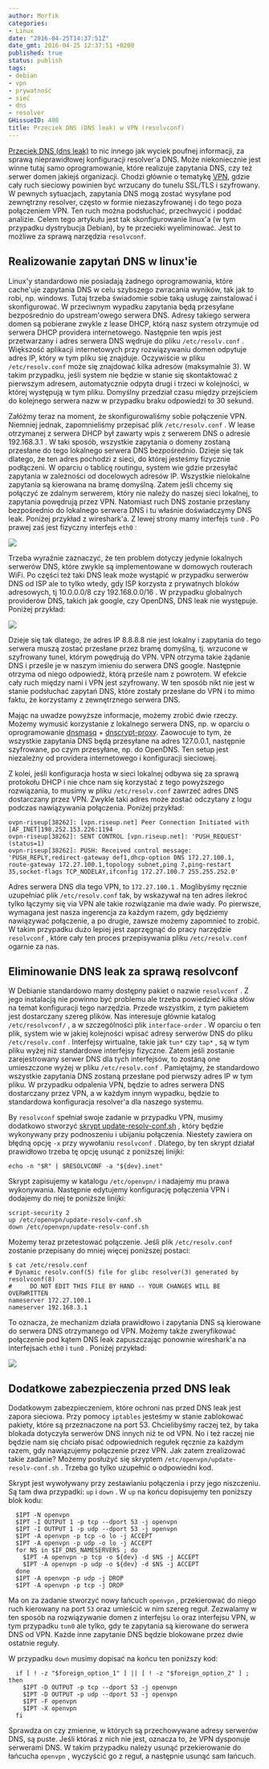 ```yaml
---
author: Morfik
categories:
- Linux
date: "2016-04-25T14:37:51Z"
date_gmt: 2016-04-25 12:37:51 +0200
published: true
status: publish
tags:
- debian
- vpn
- prywatność
- sieć
- dns
- resolver
GHissueID: 408
title: Przeciek DNS (DNS leak) w VPN (resolvconf)
---
```


[Przeciek DNS (dns leak)](https://dnsleaktest.com/what-is-a-dns-leak.html) to nic innego jak wyciek
poufnej informacji, za sprawą nieprawidłowej konfiguracji resolver'a DNS. Może niekoniecznie jest
winne tutaj samo oprogramowanie, które realizuje zapytania DNS, czy też serwer domen jakiejś
organizacji. Chodzi głównie o tematykę [VPN](https://pl.wikipedia.org/wiki/Virtual_Private_Network),
gdzie cały ruch sieciowy powinien być wrzucany do tunelu SSL/TLS i szyfrowany. W pewnych sytuacjach,
zapytania DNS mogą zostać wysyłane pod zewnętrzny resolver, często w formie niezaszyfrowanej i do
tego poza połączeniem VPN. Ten ruch można podsłuchać, przechwycić i poddać analizie. Celem tego
artykułu jest tak skonfigurowanie linux'a (w tym przypadku dystrybucja Debian), by te przecieki
wyeliminować. Jest to możliwe za sprawą narzędzia `resolvconf`.

<!--more-->
## Realizowanie zapytań DNS w linux'ie

Linux'y standardowo nie posiadają żadnego oprogramowania, które cache'uje zapytania DNS w celu
szybszego zwracania wyników, tak jak to robi, np. windows. Tutaj trzeba świadomie sobie taką usługę
zainstalować i skonfigurować. W przeciwnym wypadku zapytania będą przesyłane bezpośrednio do
upstream'owego serwera DNS. Adresy takiego serwera domen są pobierane zwykle z lease DHCP, którą
nasz system otrzymuje od serwera DHCP providera internetowego. Następnie ten wpis jest przetwarzany
i adres serwera DNS wędruje do pliku `/etc/resolv.conf` . Większość aplikacji internetowych przy
rozwiązywaniu domen odpytuje adres IP, który w tym pliku się znajduje. Oczywiście w pliku
`/etc/resolv.conf` może się znajdować kilka adresów (maksymalnie 3). W takim przypadku, jeśli system
nie będzie w stanie się skontaktować z pierwszym adresem, automatycznie odpyta drugi i trzeci w
kolejności, w której występują w tym pliku. Domyślny przedział czasu między przejściem do kolejnego
serwera nazw w przypadku braku odpowiedzi to 30 sekund.

Załóżmy teraz na moment, że skonfigurowaliśmy sobie połączenie VPN. Niemniej jednak, zapomnieliśmy
przepisać plik `/etc/resolv.conf` . W lease otrzymanej z serwera DHCP był zawarty wpis z serwerem
DNS o adresie 192.168.3.1 . W taki sposób, wszystkie zapytania o domeny zostaną przesłane do tego
lokalnego serwera DNS bezpośrednio. Dzieje się tak dlatego, że ten adres pochodzi z sieci, do której
jesteśmy fizycznie podłączeni. W oparciu o tablicę routingu, system wie gdzie przesyłać zapytania w
zależności od docelowych adresów IP. Wszystkie nielokalne zapytania są kierowana na bramę domyślną.
Zatem jeśli chcemy się połączyć ze zdalnym serwerem, który nie należy do naszej sieci lokalnej, to
zapytania powędrują przez VPN. Natomiast ruch DNS zostanie przesłany bezpośrednio do lokalnego
serwera DNS i tu właśnie doświadczymy DNS leak. Poniżej przykład z wireshark'a. Z lewej strony mamy
interfejs `tun0` . Po prawej zaś jest fizyczny interfejs `eth0` :

![](/img/2016/04/1.dns-leak-lokalny-serwer-isp.png#huge)

Trzeba wyraźnie zaznaczyć, że ten problem dotyczy jedynie lokalnych serwerów DNS, które zwykle są
implementowane w domowych routerach WiFi. Po części też taki DNS leak może wystąpić w przypadku
serwerów DNS od ISP ale to tylko wtedy, gdy ISP korzysta z prywatnych bloków adresowych, tj
10.0.0.0/8 czy 192.168.0.0/16 . W przypadku globalnych providerów DNS, takich jak google, czy
OpenDNS, DNS leak nie występuje. Poniżej przykład:

![](/img/2016/04/2.brak-dns-leak-google-serwer.png#huge)

Dzieje się tak dlatego, że adres IP 8.8.8.8 nie jest lokalny i zapytania do tego serwera muszą
zostać przesłane przez bramę domyślną, tj. wrzucone w szyfrowany tunel, którym powędrują do VPN.
VPN otrzyma takie żądanie DNS i prześle je w naszym imieniu do serwera DNS google. Następnie otrzyma
od niego odpowiedź, którą prześle nam z powrotem. W efekcie cały ruch między nami i VPN jest
szyfrowany. W ten sposób nikt nie jest w stanie podsłuchać zapytań DNS, które zostały przesłane do
VPN i to mimo faktu, że korzystamy z zewnętrznego serwera DNS.

Mając na uwadze powyższe informacje, możemy zrobić dwie rzeczy. Możemy wymusić korzystanie z
lokalnego serwera DNS, np. w oparciu o oprogramowanie
[dnsmasq](/post/cache-dns-buforowania-zapytan/) +
[dnscrypt-proxy](/post/dnscrypt-proxy-czyli-szyfrowanie-zapytan-dns/). Zaowocuje to
tym, że wszystkie zapytania DNS będą przesyłane na adres 127.0.0.1, następnie szyfrowane, po czym
przesyłane, np. do OpenDNS. Ten setup jest niezależny od providera internetowego i konfiguracji
sieciowej.

Z kolei, jeśli konfiguracja hosta w sieci lokalnej odbywa się za sprawą protokołu DHCP i nie chce
nam się korzystać z tego powyższego rozwiązania, to musimy w pliku `/etc/resolv.conf` zawrzeć adres
DNS dostarczany przez VPN. Zwykle taki adres może zostać odczytany z logu podczas nawiązywania
połączenia. Poniżej przykład:

    ovpn-riseup[38262]: [vpn.riseup.net] Peer Connection Initiated with [AF_INET]198.252.153.226:1194
    ovpn-riseup[38262]: SENT CONTROL [vpn.riseup.net]: 'PUSH_REQUEST' (status=1)
    ovpn-riseup[38262]: PUSH: Received control message: 'PUSH_REPLY,redirect-gateway def1,dhcp-option DNS 172.27.100.1,
    route-gateway 172.27.100.1,topology subnet,ping 7,ping-restart 35,socket-flags TCP_NODELAY,ifconfig 172.27.100.7 255.255.252.0'

Adres serwera DNS dla tego VPN, to `172.27.100.1` . Moglibyśmy ręcznie uzupełniać plik
`/etc/resolv.conf` tak, by wskazywał na ten adres ilekroć tylko łączymy się via VPN ale takie
rozwiązanie ma dwie wady. Po pierwsze, wymagana jest nasza ingerencja za każdym razem, gdy będziemy
nawiązywać połączenie, a po drugie, zawsze możemy zapomnieć to zrobić. W takim przypadku dużo lepiej
jest zaprzęgnąć do pracy narzędzie `resolvconf` , które cały ten proces przepisywania pliku
`/etc/resolv.conf` ogarnie za nas.

## Eliminowanie DNS leak za sprawą resolvconf

W Debianie standardowo mamy dostępny pakiet o nazwie `resolvconf` . Z jego instalacją nie powinno
być problemu ale trzeba powiedzieć kilka słów na temat konfiguracji tego narzędzia. Przede
wszystkim, z tym pakietem jest dostarczany szereg plików. Nas interesuje głównie katalog
`/etc/resolvconf/` , a w szczególności plik `interface-order` . W oparciu o ten plik, system wie w
jakiej kolejności wpisać adresy serwerów DNS do pliku `/etc/resolv.conf` . Interfejsy wirtualne,
takie jak `tun*` czy `tap*` , są w tym pliku wyżej niż standardowe interfejsy fizyczne. Zatem jeśli
zostanie zarejestrowany serwer DNS dla tych interfejsów, to zostaną one umieszczone wyżej w pliku
`/etc/resolv.conf` . Pamiętajmy, że standardowo wszystkie zapytania DNS zostaną przesłane pod
pierwszy adres IP w tym pliku. W przypadku odpalenia VPN, będzie to adres serwera DNS dostarczany
przez VPN, a w każdym innym wypadku, będzie to standardowa konfiguracja resolver'a dla naszego
systemu.

By `resolvconf` spełniał swoje zadanie w przypadku VPN, musimy dodatkowo stworzyć [skrypt
update-resolv-conf.sh](https://github.com/masterkorp/openvpn-update-resolv-conf) , który będzie
wykonywany przy podnoszeniu i ubijaniu połączenia. Niestety zawiera on błędną opcję `-x` przy
wywołaniu `resolvconf` . Dlatego, by ten skrypt działał prawidłowo trzeba tę opcję usunąć z
poniższej linijki:

    echo -n "$R" | $RESOLVCONF -a "${dev}.inet"

Skrypt zapisujemy w katalogu `/etc/openvpn/` i nadajemy mu prawa wykonywania. Następnie edytujemy
konfigurację połączenia VPN i dodajemy do niej te poniższe linijki:

    script-security 2
    up /etc/openvpn/update-resolv-conf.sh
    down /etc/openvpn/update-resolv-conf.sh

Możemy teraz przetestować połączenie. Jeśli plik `/etc/resolv.conf` zostanie przepisany do mniej
więcej poniższej postaci:

    $ cat /etc/resolv.conf
    # Dynamic resolv.conf(5) file for glibc resolver(3) generated by resolvconf(8)
    #     DO NOT EDIT THIS FILE BY HAND -- YOUR CHANGES WILL BE OVERWRITTEN
    nameserver 172.27.100.1
    nameserver 192.168.3.1

To oznacza, że mechanizm działa prawidłowo i zapytania DNS są kierowane do serwera DNS otrzymanego
od VPN. Możemy także zweryfikować połączenie pod kątem DNS leak zapuszczając ponownie wireshark'a na
interfejsach `eth0` i `tun0` . Poniżej przykład:

![](/img/2016/04/3.brak-dns-leak-serwer-vpn.png#huge)

## Dodatkowe zabezpieczenia przed DNS leak

Dodatkowym zabezpieczeniem, które ochroni nas przed DNS leak jest zapora sieciowa. Przy pomocy
`iptables` jesteśmy w stanie zablokować pakiety, które są przeznaczone na port 53. Chcielibyśmy
raczej też, by taka blokada dotyczyła serwerów DNS innych niż te od VPN. No i też raczej nie będzie
nam się chciało pisać odpowiednich regułek ręcznie za każdym razem, gdy nawiązujemy połączenie przez
VPN. Jak zatem zrealizować takie zadanie? Możemy posłużyć się skryptem
`/etc/openvpn/update-resolv-conf.sh` . Trzeba go tylko uzupełnić o odpowiedni kod.

Skrypt jest wywoływany przy zestawianiu połączenia i przy jego niszczeniu. Są tam dwa przypadki:
`up` i `down` . W `up` na końcu dopisujemy ten poniższy blok kodu:

      $IPT -N openvpn
      $IPT -I OUTPUT 1 -p tcp --dport 53 -j openvpn
      $IPT -I OUTPUT 1 -p udp --dport 53 -j openvpn
      $IPT -A openvpn -p tcp -o lo -j ACCEPT
      $IPT -A openvpn -p udp -o lo -j ACCEPT
      for NS in $IF_DNS_NAMESERVERS ; do
        $IPT -A openvpn -p tcp -o ${dev} -d $NS -j ACCEPT
        $IPT -A openvpn -p udp -o ${dev} -d $NS -j ACCEPT
      done
      $IPT -A openvpn -p udp -j DROP
      $IPT -A openvpn -p tcp -j DROP

Ma on za zadanie stworzyć nowy łańcuch `openvpn` , przekierować do niego ruch kierowany na port `53`
oraz umieścić w nim szereg reguł. Zezwalamy w ten sposób na rozwiązywanie domen z interfejsu `lo`
oraz interfejsu VPN, w tym przypadku `tun0` ale tylko, gdy te zapytania są kierowane do serwera DNS
od VPN. Każde inne zapytanie DNS będzie blokowane przez dwie ostatnie reguły.

W przypadku `down` musimy dopisać na końcu ten poniższy kod:

	  if [ ! -z "$foreign_option_1" ] || [ ! -z "$foreign_option_2" ] ; then
		$IPT -D OUTPUT -p tcp --dport 53 -j openvpn
		$IPT -D OUTPUT -p udp --dport 53 -j openvpn
		$IPT -F openvpn
		$IPT -X openvpn
	  fi

Sprawdza on czy zmienne, w których są przechowywane adresy serwerów DNS, są puste. Jeśli któraś z
nich nie jest, oznacza to, że VPN dysponuje serwerami DNS. W takim przypadku należy usunąć
przekierowanie do łańcucha `openvpn` , wyczyścić go z reguł, a następnie usunąć sam łańcuch.

